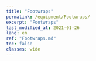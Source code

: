 ```yaml
---
title: "Footwraps"
permalink: /equipment/Footwraps/
excerpt: "Footwraps"
last_modified_at: 2021-01-26
lang: en
ref: "Footwraps.md"
toc: false
classes: wide
---
```


